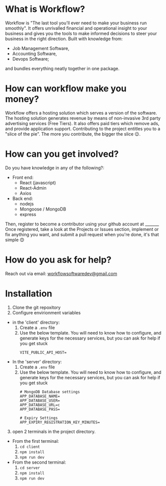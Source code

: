 # What is Workflow?
Workflow is "The last tool you'll ever need to make your business run smoothly".
It offers unrivalled financial and operational insight to your business and gives you the tools to make informed decisions to steer your business in the right direction.
Built with knowledge from:
- Job Management Software,
- Accounting Software,
- Devops Software;

and bundles everything neatly together in one package. 

# How can workflow make you money?
Workflow offers a hosting solution which serves a version of the software. The hosting solution generates revenue by means of non-invasive 3rd party advertising services (Free Tiers). It also offers paid tiers which remove ads, and provide application support. Contributing to the project entitles you to a "slice of the pie". The more you contribute, the bigger the slice 😉.

# How can you get involved?
Do you have knowledge in any of the following?:
- Front end:
    - React (javascript)
    - React-Admin
    - Axios
- Back end:
    - nodejs
    - Mongoose / MongoDB
    - express

Then, register to become a contributor using your github account at _______ Once registered, take a look at the Projects or Issues section, implement or fix anything you want, and submit a pull request when you're done, it's that simple 😊

# How do you ask for help?
Reach out via email: workflowsoftwaredev@gmail.com

# Installation
1. Clone the git repoxitory
2. Configure envirionment variables
- in the 'client' directory:
    1. Create a `.env` file
    2. Use the below template. You will need to know how to configure, and generate keys for the necessary services, but you can ask for help if you get stuck
        ```
        VITE_PUBLIC_API_HOST=
        ```
- In the 'server' directory:
   1. Create a `.env` file
    2. Use the below template. You will need to know how to configure, and generate keys for the necessary services, but you can ask for help if you get stuck
        ```
        # MongoDB Database settings
        APP_DATABASE_NAME=
        APP_DATABASE_USER=
        APP_DATABASE_URL=c
        APP_DATABASE_PASS=

        # Expiry Settings
        APP_EXPIRY_REGISTRATION_KEY_MINUTES=
        ``` 
3. open 2 terminals in the project directory.
- From the first terminal:
    1. `cd client`
    2. `npm install`
    3. `npm run dev`
- From the second terminal:
    1. `cd server`
    2. `npm install`
    3. `npm run dev`